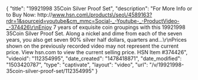 {
    "title": "19921998 35Coin Silver Proof Set",
    "description": "For More Info or to Buy Now: http:\/\/www.hsn.com\/products\/seo\/4589163?rdr=1&sourceid=youtube&cm_mmc=Social-_-Youtube-_-ProductVideo-_-374426\r\nEnjoy 7 years of exquisite coin groupings with this 19921998 35Coin Silver Proof Set. Along a nickel and dime from each of the seven years, you also get seven 90% silver half dollars, quarters and...\r\nPrices shown on the previously recorded video may not represent the current price.  View hsn.com to view the current selling price. HSN Item #374426",
    "videoid": "112354995",
    "date_created": "1478418871",
    "date_modified": "1503420787",
    "type": "captivate",
    "layout": "video",
    "url": "\/v\/19921998-35coin-silver-proof-set\/112354995"
}